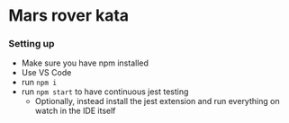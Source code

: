 # Mars rover kata

### Setting up

- Make sure you have npm installed
- Use VS Code
- run `npm i`
- run `npm start` to have continuous jest testing
  - Optionally, instead install the jest extension and run everything on watch in the IDE itself
